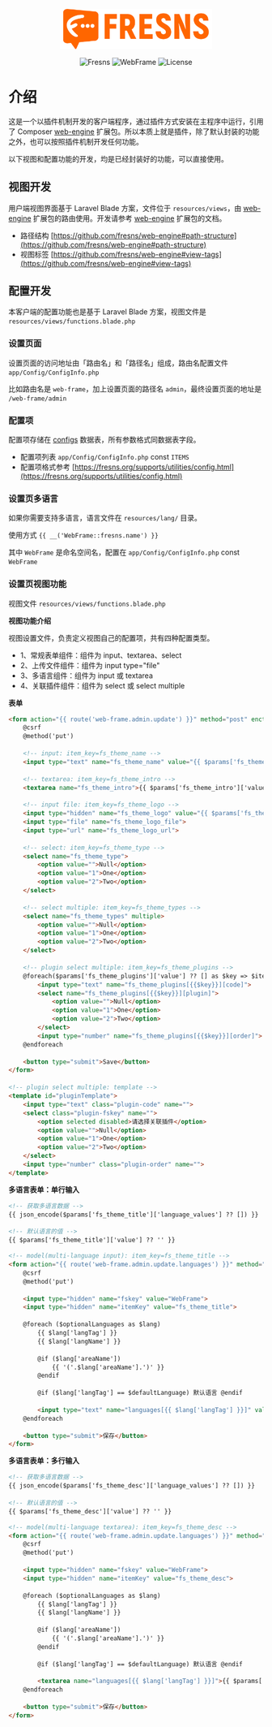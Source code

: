 <p align="center"><a href="https://fresns.org" target="_blank"><img src="https://raw.githubusercontent.com/fresns/docs/main/images/Fresns-Logo(orange).png" width="300"></a></p>

<p align="center">
<img src="https://img.shields.io/badge/Fresns-%5E2.0-orange" alt="Fresns">
<img src="https://img.shields.io/badge/WebFrame-%5E3.0-blueviolet" alt="WebFrame">
<img src="https://img.shields.io/badge/License-Apache--2.0-green" alt="License">
</p>

# 介绍

这是一个以插件机制开发的客户端程序，通过插件方式安装在主程序中运行，引用了 Composer [web-engine](https://github.com/fresns/web-engine) 扩展包。所以本质上就是插件，除了默认封装的功能之外，也可以按照插件机制开发任何功能。

以下视图和配置功能的开发，均是已经封装好的功能，可以直接使用。

## 视图开发

用户端视图界面基于 Laravel Blade 方案，文件位于 `resources/views`，由 [web-engine](https://github.com/fresns/web-engine) 扩展包的路由使用。开发请参考 [web-engine](https://github.com/fresns/web-engine) 扩展包的文档。

- 路径结构 [https://github.com/fresns/web-engine#path-structure](https://github.com/fresns/web-engine#path-structure)
- 视图标签 [https://github.com/fresns/web-engine#view-tags](https://github.com/fresns/web-engine#view-tags)

## 配置开发

本客户端的配置功能也是基于 Laravel Blade 方案，视图文件是 `resources/views/functions.blade.php`

### 设置页面

设置页面的访问地址由「路由名」和「路径名」组成，路由名配置文件 `app/Config/ConfigInfo.php`

比如路由名是 `web-frame`，加上设置页面的路径名 `admin`，最终设置页面的地址是 `/web-frame/admin`

### 配置项

配置项存储在 [configs](https://fresns.org/database/systems/configs.html) 数据表，所有参数格式同数据表字段。

- 配置项列表 `app/Config/ConfigInfo.php` const `ITEMS`
- 配置项格式参考 [https://fresns.org/supports/utilities/config.html](https://fresns.org/supports/utilities/config.html)

### 设置页多语言

如果你需要支持多语言，语言文件在 `resources/lang/` 目录。

使用方式 `{{ __('WebFrame::fresns.name') }}`

其中 `WebFrame` 是命名空间名，配置在 `app/Config/ConfigInfo.php` const `WebFrame`

### 设置页视图功能

视图文件 `resources/views/functions.blade.php`

**视图功能介绍**

视图设置文件，负责定义视图自己的配置项，共有四种配置类型。

- 1、常规表单组件：组件为 input、textarea、select
- 2、上传文件组件：组件为 input type="file"
- 3、多语言组件：组件为 input 或 textarea
- 4、关联插件组件：组件为 select 或 select multiple

**表单**

```html
<form action="{{ route('web-frame.admin.update') }}" method="post" enctype="multipart/form-data">
    @csrf
    @method('put')

    <!-- input: item_key=fs_theme_name -->
    <input type="text" name="fs_theme_name" value="{{ $params['fs_theme_name']['value'] ?? '' }}">

    <!-- textarea: item_key=fs_theme_intro -->
    <textarea name="fs_theme_intro">{{ $params['fs_theme_intro']['value'] ?? '' }}</textarea>

    <!-- input file: item_key=fs_theme_logo -->
    <input type="hidden" name="fs_theme_logo" value="{{ $params['fs_theme_logo']['value'] }}">
    <input type="file" name="fs_theme_logo_file">
    <input type="url" name="fs_theme_logo_url">

    <!-- select: item_key=fs_theme_type -->
    <select name="fs_theme_type">
        <option value="">Null</option>
        <option value="1">One</option>
        <option value="2">Two</option>
    </select>

    <!-- select multiple: item_key=fs_theme_types -->
    <select name="fs_theme_types" multiple>
        <option value="">Null</option>
        <option value="1">One</option>
        <option value="2">Two</option>
    </select>

    <!-- plugin select multiple: item_key=fs_theme_plugins -->
    @foreach($params['fs_theme_plugins']['value'] ?? [] as $key => $item)
        <input type="text" name="fs_theme_plugins[{{$key}}][code]">
        <select name="fs_theme_plugins[{{$key}}][plugin]">
            <option value="">Null</option>
            <option value="1">One</option>
            <option value="2">Two</option>
        </select>
        <input type="number" name="fs_theme_plugins[{{$key}}][order]">
    @endforeach

    <button type="submit">Save</button>
</form>

<!-- plugin select multiple: template -->
<template id="pluginTemplate">
    <input type="text" class="plugin-code" name="">
    <select class="plugin-fskey" name="">
        <option selected disabled>请选择关联插件</option>
        <option value="">Null</option>
        <option value="1">One</option>
        <option value="2">Two</option>
    </select>
    <input type="number" class="plugin-order" name="">
</template>
```

**多语言表单：单行输入**

```html
<!-- 获取多语言数据 -->
{{ json_encode($params['fs_theme_title']['language_values'] ?? []) }}

<!-- 默认语言的值 -->
{{ $params['fs_theme_title']['value'] ?? '' }}
```

```html
<!-- model(multi-language input): item_key=fs_theme_title -->
<form action="{{ route('web-frame.admin.update.languages') }}" method="post">
    @csrf
    @method('put')

    <input type="hidden" name="fskey" value="WebFrame">
    <input type="hidden" name="itemKey" value="fs_theme_title">

    @foreach ($optionalLanguages as $lang)
        {{ $lang['langTag'] }}
        {{ $lang['langName'] }}

        @if ($lang['areaName'])
            {{ '('.$lang['areaName'].')' }}
        @endif

        @if ($lang['langTag'] == $defaultLanguage) 默认语言 @endif

        <input type="text" name="languages[{{ $lang['langTag'] }}]" value="{{ $params['fs_company_name']['language_values'][$lang['langTag']] ?? '' }}">
    @endforeach

    <button type="submit">保存</button>
</form>
```

**多语言表单：多行输入**

```html
<!-- 获取多语言数据 -->
{{ json_encode($params['fs_theme_desc']['language_values'] ?? []) }}

<!-- 默认语言的值 -->
{{ $params['fs_theme_desc']['value'] ?? '' }}
```

```html
<!-- model(multi-language textarea): item_key=fs_theme_desc -->
<form action="{{ route('web-frame.admin.update.languages') }}" method="post">
    @csrf
    @method('put')

    <input type="hidden" name="fskey" value="WebFrame">
    <input type="hidden" name="itemKey" value="fs_theme_desc">

    @foreach ($optionalLanguages as $lang)
        {{ $lang['langTag'] }}
        {{ $lang['langName'] }}

        @if ($lang['areaName'])
            {{ '('.$lang['areaName'].')' }}
        @endif

        @if ($lang['langTag'] == $defaultLanguage) 默认语言 @endif

        <textarea name="languages[{{ $lang['langTag'] }}]">{{ $params['fs_company_name']['language_values'][$lang['langTag']] ?? '' }}</textarea>
    @endforeach

    <button type="submit">保存</button>
</form>
```
